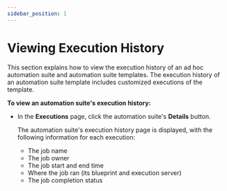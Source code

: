 ```yaml
---
sidebar_position: 1
---
```


# Viewing Execution History

This section explains how to view the execution history of an ad hoc automation suite and automation suite templates. The execution history of an automation suite template includes customized executions of the template.

**To view an automation suite's execution history:**

- In the **Executions** page, click the automation suite's **Details** button.
    
    The automation suite's execution history page is displayed, with the following information for each execution:
    
  - The job name
  - The job owner
  - The job start and end time
  - Where the job ran (its blueprint and execution server)
  - The job completion status